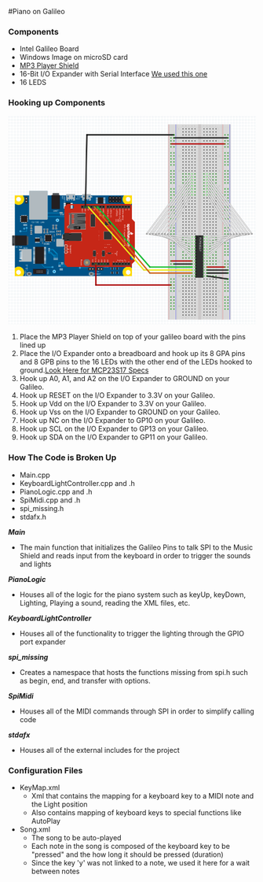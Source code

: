 #Piano on Galileo

### Components
- Intel Galileo Board
- Windows Image on microSD card
- [MP3 Player Shield](https://www.sparkfun.com/products/10628)
- 16-Bit I/O Expander with Serial Interface [We used this one](http://www.microchip.com/wwwproducts/Devices.aspx?dDocName=en023500)
- 16 LEDS

### Hooking up Components
![alt-text](pianoDiagram.png "Piano Diagram")

1. Place the MP3 Player Shield on top of your galileo board with the pins lined up
1. Place the I/O Expander onto a breadboard and hook up its 8 GPA pins and 8 GPB pins to the 16 LEDs with the other end of the LEDs hooked to ground.[Look Here for MCP23S17 Specs](http://ww1.microchip.com/downloads/en/DeviceDoc/21952b.pdf)
1. Hook up A0, A1, and A2 on the I/O Expander to GROUND on your Galileo.
1. Hook up RESET on the I/O Expander to 3.3V on your Galileo.
1. Hook up Vdd on the I/O Expander to 3.3V on your Galileo.
1. Hook up Vss on the I/O Expander to GROUND on your Galileo.
1. Hook up NC on the I/O Expander to GP10 on your Galileo.
1. Hook up SCL on the I/O Expander to GP13 on your Galileo.
1. Hook up SDA on the I/O Expander to GP11 on your Galileo.

### How The Code is Broken Up
- Main.cpp
- KeyboardLightController.cpp and .h
- PianoLogic.cpp and .h
- SpiMidi.cpp and .h
- spi_missing.h
- stdafx.h

**_Main_**
- The main function that initializes the Galileo Pins to talk SPI to the Music Shield and reads input from the keyboard in order to trigger the sounds and lights

**_PianoLogic_**
- Houses all of the logic for the piano system such as keyUp, keyDown, Lighting, Playing a sound, reading the XML files, etc.

**_KeyboardLightController_**
- Houses all of the functionality to trigger the lighting through the GPIO port expander

**_spi_missing_**
- Creates a namespace that hosts the functions missing from spi.h such as begin, end, and transfer with options. 

**_SpiMidi_**
- Houses all of the MIDI commands through SPI in order to simplify calling code

**_stdafx_**
- Houses all of the external includes for the project

### Configuration Files
- KeyMap.xml
    - Xml that contains the mapping for a keyboard key to a MIDI note and the Light position
    - Also contains mapping of keyboard keys to special functions like AutoPlay
- Song.xml
    - The song to be auto-played
    - Each note in the song is composed of the keyboard key to be "pressed" and the how long it should be pressed (duration)
    - Since the key 'y' was not linked to a note, we used it here for a wait between notes
